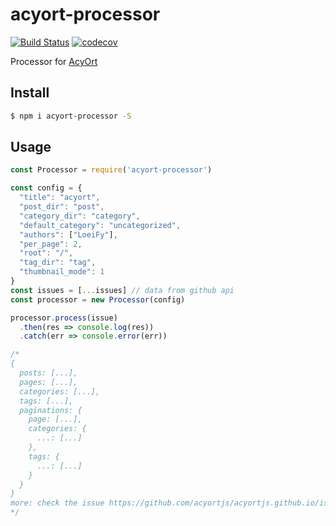 # acyort-processor

[![Build Status](https://travis-ci.org/acyortjs/acyort-processor.svg?branch=master)](https://travis-ci.org/acyortjs/acyort-processor)
[![codecov](https://codecov.io/gh/acyortjs/acyort-processor/branch/master/graph/badge.svg)](https://codecov.io/gh/acyortjs/acyort-processor)

Processor for [AcyOrt](https://github.com/acyortjs/acyort)

## Install

```bash
$ npm i acyort-processor -S
```

## Usage

```js
const Processor = require('acyort-processor')

const config = {
  "title": "acyort",
  "post_dir": "post",
  "category_dir": "category",
  "default_category": "uncategorized",
  "authors": ["LoeiFy"],
  "per_page": 2,
  "root": "/",
  "tag_dir": "tag",
  "thumbnail_mode": 1
}
const issues = [...issues] // data from github api
const processor = new Processor(config)

processor.process(issue)
  .then(res => console.log(res))
  .catch(err => console.error(err))

/*
{
  posts: [...],
  pages: [...],
  categories: [...],
  tags: [...],
  paginations: {
    page: [...],
    categories: {
      ...: [...]
    },
    tags: {
      ...: [...]
    }
  }
}
more: check the issue https://github.com/acyortjs/acyortjs.github.io/issues/11
*/
```
